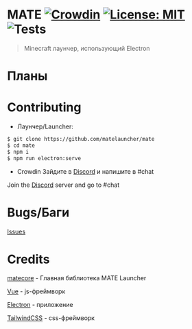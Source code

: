 # MATE [![Crowdin](https://badges.crowdin.net/mate-launcher/localized.svg)](https://crowdin.com/project/mate-launcher) [![License: MIT](https://img.shields.io/badge/License-MIT-yellow.svg)](https://opensource.org/licenses/MIT) ![Tests](https://github.com/MATElauncher/MATE/workflows/Tests/badge.svg)
> Minecraft лаунчер, использующий Electron

# Планы

# Contributing
* Лаунчер/Launcher:
```bash
$ git clone https://github.com/matelauncher/mate
$ cd mate
$ npm i
$ npm run electron:serve
```

* Crowdin
Зайдите в [Discord](https://discord.gg/ntS5f2J) и напишите в #chat

Join the [Discord](https://discord.gg/ntS5f2J) server and go to #chat

# Bugs/Баги
[Issues](https://github.com/MATElauncher/MATE/issues)

# Credits
[matecore](https://github.com/matelauncher/matecore) - Главная библиотека MATE Launcher

[Vue](https://vuejs.org) - js-фреймворк

[Electron](https://www.electronjs.org) - приложение

[TailwindCSS](https://tailwindcss.com) - css-фреймворк 
